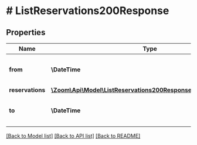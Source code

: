 # # ListReservations200Response

## Properties

Name | Type | Description | Notes
------------ | ------------- | ------------- | -------------
**from** | **\DateTime** | The queried start date and time. | [optional]
**reservations** | [**\Zoom\Api\Model\ListReservations200ResponseReservationsInner[]**](ListReservations200ResponseReservationsInner.md) |  | [optional]
**to** | **\DateTime** | The queried end date and time. | [optional]

[[Back to Model list]](../../README.md#models) [[Back to API list]](../../README.md#endpoints) [[Back to README]](../../README.md)
